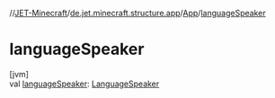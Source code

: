 //[JET-Minecraft](../../../index.md)/[de.jet.minecraft.structure.app](../index.md)/[App](index.md)/[languageSpeaker](language-speaker.md)

# languageSpeaker

[jvm]\
val [languageSpeaker](language-speaker.md): [LanguageSpeaker](../../de.jet.minecraft.runtime.app/-language-speaker/index.md)
